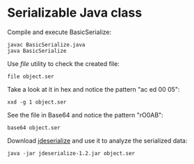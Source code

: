 # Serializable Java class

Compile and execute BasicSerialize:
```
javac BasicSerialize.java
java BasicSerialize
```

Use _file_ utility to check the created file:
```
file object.ser
```

Take a look at it in hex and notice the pattern "ac ed 00 05":
```
xxd -g 1 object.ser
```

See the file in Base64 and notice the pattern "rO0AB":
```
base64 object.ser
```

Download [jdeserialize](https://code.google.com/archive/p/jdeserialize/downloads) and use it to analyze the serialized data:
```
java -jar jdeserialize-1.2.jar object.ser
```

